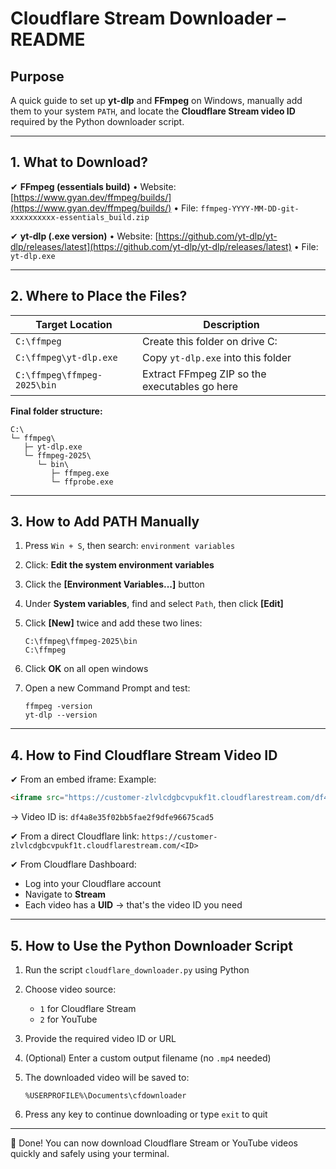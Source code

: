 # Cloudflare Stream Downloader – README

## Purpose

A quick guide to set up **yt-dlp** and **FFmpeg** on Windows, manually add them to your system `PATH`, and locate the **Cloudflare Stream video ID** required by the Python downloader script.

---

## 1. What to Download?

✔ **FFmpeg (essentials build)**
• Website: [https://www.gyan.dev/ffmpeg/builds/](https://www.gyan.dev/ffmpeg/builds/)
• File: `ffmpeg-YYYY-MM-DD-git-xxxxxxxxxx-essentials_build.zip`

✔ **yt-dlp (.exe version)**
• Website: [https://github.com/yt-dlp/yt-dlp/releases/latest](https://github.com/yt-dlp/yt-dlp/releases/latest)
• File: `yt-dlp.exe`

---

## 2. Where to Place the Files?

| Target Location             | Description                                   |
| --------------------------- | --------------------------------------------- |
| `C:\ffmpeg`                 | Create this folder on drive C:                |
| `C:\ffmpeg\yt-dlp.exe`      | Copy `yt-dlp.exe` into this folder            |
| `C:\ffmpeg\ffmpeg-2025\bin` | Extract FFmpeg ZIP so the executables go here |

**Final folder structure:**

```
C:\
└─ ffmpeg\
   ├─ yt-dlp.exe
   └─ ffmpeg-2025\
      └─ bin\
         ├─ ffmpeg.exe
         └─ ffprobe.exe
```

---

## 3. How to Add PATH Manually

1. Press `Win + S`, then search: `environment variables`

2. Click: **Edit the system environment variables**

3. Click the **\[Environment Variables...]** button

4. Under **System variables**, find and select `Path`, then click **\[Edit]**

5. Click **\[New]** twice and add these two lines:

   ```
   C:\ffmpeg\ffmpeg-2025\bin  
   C:\ffmpeg
   ```

6. Click **OK** on all open windows

7. Open a new Command Prompt and test:

   ```
   ffmpeg -version  
   yt-dlp --version
   ```

---

## 4. How to Find Cloudflare Stream Video ID

✔ From an embed iframe:
Example:

```html
<iframe src="https://customer-zlvlcdgbcvpukf1t.cloudflarestream.com/df4a8e35f02bb5fae2f9dfe96675cad5/iframe">
```

→ Video ID is: `df4a8e35f02bb5fae2f9dfe96675cad5`

✔ From a direct Cloudflare link:
`https://customer-zlvlcdgbcvpukf1t.cloudflarestream.com/<ID>`

✔ From Cloudflare Dashboard:

* Log into your Cloudflare account
* Navigate to **Stream**
* Each video has a **UID** → that's the video ID you need

---

## 5. How to Use the Python Downloader Script

1. Run the script `cloudflare_downloader.py` using Python

2. Choose video source:

   * `1` for Cloudflare Stream
   * `2` for YouTube

3. Provide the required video ID or URL

4. (Optional) Enter a custom output filename (no `.mp4` needed)

5. The downloaded video will be saved to:

   ```
   %USERPROFILE%\Documents\cfdownloader
   ```

6. Press any key to continue downloading or type `exit` to quit

---

🎉 Done! You can now download Cloudflare Stream or YouTube videos quickly and safely using your terminal.
